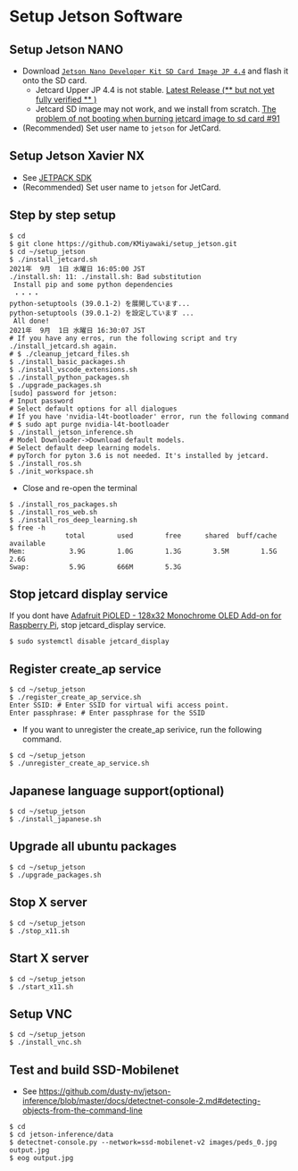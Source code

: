 # Setup Jetson Software

## Setup Jetson NANO

- Download [`Jetson Nano Developer Kit SD Card Image JP 4.4`](https://developer.nvidia.com/jetson-nano-sd-card-image-44) and flash it onto the SD card.
    - Jetcard Upper JP 4.4 is not stable. [Latest Release (** but not yet fully verified ** )](https://github.com/NVIDIA-AI-IOT/jetcard/tree/jetpack_4.5.1#latest-release--but-not-yet-fully-verified--)
    - Jetcard SD image may not work, and we install from scratch. [The problem of not booting when burning jetcard image to sd card #91](https://github.com/NVIDIA-AI-IOT/jetracer/issues/91)
- (Recommended) Set user name to `jetson` for JetCard.

## Setup Jetson Xavier NX

- See [JETPACK SDK](https://developer.nvidia.com/embedded/jetpack)
- (Recommended) Set user name to `jetson` for JetCard.

## Step by step setup

```shell
$ cd
$ git clone https://github.com/KMiyawaki/setup_jetson.git
$ cd ~/setup_jetson
$ ./install_jetcard.sh
2021年  9月  1日 水曜日 16:05:00 JST
./install.sh: 11: ./install.sh: Bad substitution
 Install pip and some python dependencies
 ・・・・
python-setuptools (39.0.1-2) を展開しています...
python-setuptools (39.0.1-2) を設定しています ...
 All done!
2021年  9月  1日 水曜日 16:30:07 JST
# If you have any erros, run the following script and try ./install_jetcard.sh again.
# $ ./cleanup_jetcard_files.sh
$ ./install_basic_packages.sh
$ ./install_vscode_extensions.sh
$ ./install_python_packages.sh
$ ./upgrade_packages.sh
[sudo] password for jetson:
# Input password
# Select default options for all dialogues
# If you have 'nvidia-l4t-bootloader' error, run the following command
# $ sudo apt purge nvidia-l4t-bootloader
$ ./install_jetson_inference.sh
# Model Downloader->Download default models.
# Select default deep learning models.
# pyTorch for pyton 3.6 is not needed. It's installed by jetcard.
$ ./install_ros.sh
$ ./init_workspace.sh
```

- Close and re-open the terminal

```shell
$ ./install_ros_packages.sh
$ ./install_ros_web.sh
$ ./install_ros_deep_learning.sh
$ free -h
              total        used        free      shared  buff/cache   available
Mem:           3.9G        1.0G        1.3G        3.5M        1.5G        2.6G
Swap:          5.9G        666M        5.3G
```

## Stop jetcard display service

If you dont have [Adafruit PiOLED - 128x32 Monochrome OLED Add-on for Raspberry Pi](https://www.adafruit.com/product/3527), stop jetcard_display service.

```shell
$ sudo systemctl disable jetcard_display
```

## Register create_ap service

```shell
$ cd ~/setup_jetson
$ ./register_create_ap_service.sh
Enter SSID: # Enter SSID for virtual wifi access point.
Enter passphrase: # Enter passphrase for the SSID
```

- If you want to unregister the create_ap serivice, run the following command.

```shell
$ cd ~/setup_jetson
$ ./unregister_create_ap_service.sh
```

## Japanese language support(optional)

```shell
$ cd ~/setup_jetson
$ ./install_japanese.sh
```

## Upgrade all ubuntu packages

```shell
$ cd ~/setup_jetson
$ ./upgrade_packages.sh
```

## Stop X server

```shell
$ cd ~/setup_jetson
$ ./stop_x11.sh
```

## Start X server

```shell
$ cd ~/setup_jetson
$ ./start_x11.sh
```

## Setup VNC

```shell
$ cd ~/setup_jetson
$ ./install_vnc.sh
```

## Test and build SSD-Mobilenet

- See https://github.com/dusty-nv/jetson-inference/blob/master/docs/detectnet-console-2.md#detecting-objects-from-the-command-line

```shell
$ cd
$ cd jetson-inference/data
$ detectnet-console.py --network=ssd-mobilenet-v2 images/peds_0.jpg output.jpg
$ eog output.jpg
```
